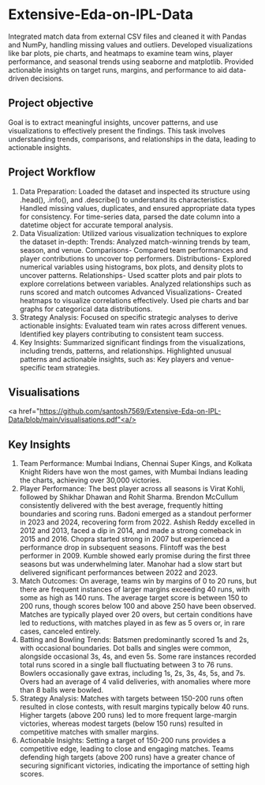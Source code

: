 # Extensive-Eda-on-IPL-Data
Integrated match data from external CSV files and cleaned it with Pandas and NumPy, handling missing values and outliers. Developed visualizations like bar plots, pie charts, and heatmaps to examine team wins, player performance, and seasonal trends using seaborne and matplotlib. Provided actionable insights on target runs, margins, and performance to aid data-driven decisions.

## Project objective
Goal is to extract meaningful insights, uncover patterns, and use visualizations to effectively present the
findings. This task involves understanding trends, comparisons, and relationships in the data, leading to
actionable insights.

## Project Workflow
1. Data Preparation:
Loaded the dataset and inspected its structure using .head(), .info(), and .describe() to understand its characteristics.
Handled missing values, duplicates, and ensured appropriate data types for consistency.
For time-series data, parsed the date column into a datetime object for accurate temporal analysis.
2. Data Visualization:
Utilized various visualization techniques to explore the dataset in-depth:
Trends:
Analyzed match-winning trends by team, season, and venue.
Comparisons-
 Compared team performances and player contributions to uncover top performers.
Distributions-
Explored numerical variables using histograms, box plots, and density plots to uncover patterns.
Relationships-
Used scatter plots and pair plots to explore correlations between variables.
Analyzed relationships such as runs scored and match outcomes 
Advanced Visualizations-
Created heatmaps to visualize correlations effectively.
Used pie charts and bar graphs for categorical data distributions.
3. Strategy Analysis:
Focused on specific strategic analyses to derive actionable insights:
Evaluated team win rates across different venues.
Identified key players contributing to consistent team success.
4. Key Insights:
Summarized significant findings from the visualizations, including trends, patterns, and relationships.
Highlighted unusual patterns and actionable insights, such as:
Key players and venue-specific team strategies.

## Visualisations
<a href="https://github.com/santosh7569/Extensive-Eda-on-IPL-Data/blob/main/visualisations.pdf"<a/>



## Key Insights 
1. Team Performance:
Mumbai Indians, Chennai Super Kings, and Kolkata Knight Riders have won the most games, with Mumbai Indians leading the charts, achieving over 30,000 victories.
2. Player Performance:
The best player across all seasons is Virat Kohli, followed by Shikhar Dhawan and Rohit Sharma.
Brendon McCullum consistently delivered with the best average, frequently hitting boundaries and scoring runs.
Badoni emerged as a standout performer in 2023 and 2024, recovering form from 2022.
Ashish Reddy excelled in 2012 and 2013, faced a dip in 2014, and made a strong comeback in 2015 and 2016.
Chopra started strong in 2007 but experienced a performance drop in subsequent seasons.
Flintoff was the best performer in 2009.
Kumble showed early promise during the first three seasons but was underwhelming later.
Manohar had a slow start but delivered significant performances between 2022 and 2023.
3. Match Outcomes:
On average, teams win by margins of 0 to 20 runs, but there are frequent instances of larger margins exceeding 40 runs, with some as high as 140 runs.
The average target score is between 150 to 200 runs, though scores below 100 and above 250 have been observed.
Matches are typically played over 20 overs, but certain conditions have led to reductions, with matches played in as few as 5 overs or, in rare cases, canceled entirely.
4. Batting and Bowling Trends:
Batsmen predominantly scored 1s and 2s, with occasional boundaries.
Dot balls and singles were common, alongside occasional 3s, 4s, and even 5s.
Some rare instances recorded total runs scored in a single ball fluctuating between 3 to 76 runs.
Bowlers occasionally gave extras, including 1s, 2s, 3s, 4s, 5s, and 7s.
Overs had an average of 4 valid deliveries, with anomalies where more than 8 balls were bowled.
5. Strategy Analysis:
Matches with targets between 150-200 runs often resulted in close contests, with result margins typically below 40 runs.
Higher targets (above 200 runs) led to more frequent large-margin victories, whereas modest targets (below 150 runs) resulted in competitive matches with smaller margins.
6. Actionable Insights:
Setting a target of 150-200 runs provides a competitive edge, leading to close and engaging matches.
Teams defending high targets (above 200 runs) have a greater chance of securing significant victories, indicating the importance of setting high scores.

